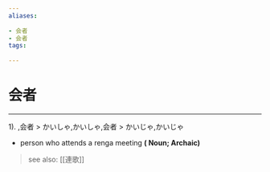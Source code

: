 ```yaml
---
aliases:
    
- 会者
- 会者
tags:
    
---
```


# 会者
---
1).
,会者 > かいしゃ,かいしゃ,会者 > かいじゃ,かいじゃ

- person who attends a renga meeting
**( Noun; Archaic)**
> see also:  [[連歌]]
            